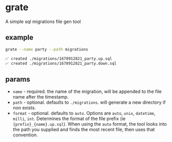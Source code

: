 # grate
A simple sql migrations file gen tool

## example
```bash
grate --name party --path migrations
```

```bash
✅ created ./migrations/1678912821_party.up.sql
✅ created ./migrations/1678912821_party.down.sql
```

## params
- `name` - required. the name of the migration, will be appended to the file name after the timestamp.
- `path` - optional. defaults to `./migrations`. will generate a new directory if non exists.
- `format` - optional. defaults to `auto`. Options are `auto`, `unix`, `datetime`, `milli`, `int`. Determines the format of the file prefix (ie `{prefix}_{name}.up.sql`). When using the `auto` format, the tool looks into the path you supplied and finds the most recent file, then uses that convention.
